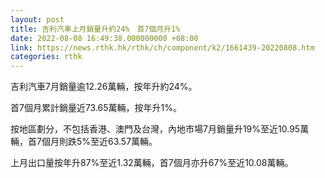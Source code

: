 ```yaml
---
layout: post
title: 吉利汽車上月銷量升約24%　首7個月升1%
date: 2022-08-08 16:49:38.000000000 +08:00
link: https://news.rthk.hk/rthk/ch/component/k2/1661439-20220808.htm
categories: rthk
---
```


吉利汽車7月銷量逾12.26萬輛，按年升約24%。

首7個月累計銷量近73.65萬輛，按年升1%。

按地區劃分，不包括香港、澳門及台灣，內地市場7月銷量升19%至近10.95萬輛，首7個月則跌5%至近63.57萬輛。

上月出口量按年升87%至近1.32萬輛，首7個月亦升67%至近10.08萬輛。
